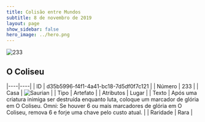 ```yaml
---
title: Colisão entre Mundos
subtitle: 8 de novembro de 2019
layout: page
show_sidebar: false
hero_image: ../hero.png
---
```


![233](https://cdn.keyforgegame.com/media/card_front/pt/452_233_5RGWR267MW7H_pt.png)

## O Coliseu

|----|----|
| ID | d35b5996-f4f1-4a41-bc18-7d5df0f7c121 |
| Número | 233 |
| Casa | ![Saurian](https://archonarcana.com/images/thumb/9/9e/Saurian_P.png/22px-Saurian_P.png "Sauro") |
| Tipo | Artefato |
| Atributos | Lugar |
| Texto | Após uma criatura inimiga ser destruída enquanto luta, coloque um marcador de  glória em O Coliseu. Omni: Se houver 6 ou mais marcadores de glória em O Coliseu, remova 6 e forje  uma chave pelo custo atual. |
| Raridade | Rara |
